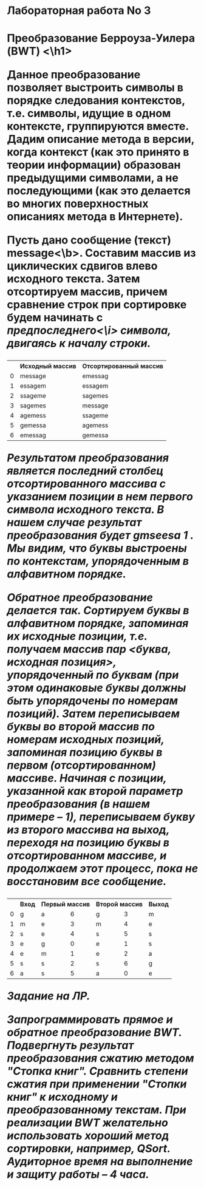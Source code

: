 # Лабораторная работа No 3
<h1> Преобразование Берроуза-Уилера (BWT) <\h1>

Данное преобразование позволяет выстроить символы в порядке следования
контекстов, т.е. символы, идущие в одном контексте, группируются вместе. Дадим
описание метода в версии, когда контекст (как это принято в теории информации)
образован предыдущими символами, а не последующими (как это делается во многих
поверхностных описаниях метода в Интернете).

Пусть дано сообщение (текст) <b>message<\b>. Составим массив из циклических сдвигов
влево исходного текста. Затем отсортируем массив, причем сравнение строк при
сортировке будем начинать с <i>предпоследнего<\i> символа, двигаясь к началу строки.

<table>

 <tr>
  <td>                        </td>
  <th> Исходный массив        </th>
  <th> Отсортированный массив </th>
 </tr>

 <tr>
  <td> 0                      </td>
  <td> message                </td>
  <td> emessag                </td>
 </tr>

 <tr>
  <td> 1                      </td>
  <td> essagem                </td>
  <td> essagem                </td>
 </tr>

 <tr>
  <td> 2                      </td>
  <td> ssageme                </td>
  <td> sagemes                </td>
 </tr>

 <tr>
  <td> 3                      </td>
  <td> sagemes                </td>
  <td> message                </td>
 </tr>

 <tr>
  <td> 4                      </td>
  <td> agemess                </td>
  <td> ssageme                </td>
 </tr>

 <tr>
  <td> 5                      </td>
  <td> gemessa                </td>
  <td> agemess                </td>
 </tr>

 <tr>
  <td> 6                      </td>
  <td> emessag                </td>
  <td> gemessa                </td>
 </tr>

</table>

Результатом преобразования является последний столбец отсортированного
массива с указанием позиции в нем первого символа исходного текста. В нашем случае
результат преобразования будет <b> gmseesa 1 </b>. Мы видим, что буквы выстроены по
контекстам, упорядоченным в алфавитном порядке.

Обратное преобразование делается так. Сортируем буквы в алфавитном порядке,
запоминая их исходные позиции, т.е. получаем массив пар <буква, исходная позиция>,
упорядоченный по буквам (при этом одинаковые буквы должны быть упорядочены по
номерам позиций). Затем переписываем буквы во второй массив по номерам исходных
позиций, запоминая позицию буквы в первом (отсортированном) массиве. Начиная с
позиции, указанной как второй параметр преобразования (в нашем примере – 1),
переписываем букву из второго массива на выход, переходя на позицию буквы в
отсортированном массиве, и продолжаем этот процесс, пока не восстановим все
сообщение.

<table>
 
 <tr>
  <th>                              </th>
  <th> Вход                         </th>
  <th colspan="2"> Первый массив    </th>
  <th colspan="2"> Второй массив    </th>
  <th> Выход                        </th>
 </tr>
 
 <tr>
  <td> 0                            </td>
  <td> g                            </td>
  <td> a                            </td>
  <td> 6                            </td>
  <td> g                            </td>
  <td> 3                            </td>
  <td> m                            </td>
 </tr>
 
 <tr>
  <td> 1                            </td>
  <td> m                            </td>
  <td> e                            </td>
  <td> 3                            </td>
  <td> m                            </td>
  <td> 4                            </td>
  <td> e                            </td>
 </tr>
 
 <tr>
  <td> 2                            </td>
  <td> s                            </td>
  <td> e                            </td>
  <td> 4                            </td>
  <td> s                            </td>
  <td> 5                            </td>
  <td> s                            </td>
 </tr>
 
 <tr>
  <td> 3                            </td>
  <td> e                            </td>
  <td> g                            </td>
  <td> 0                            </td>
  <td> e                            </td>
  <td> 1                            </td>
  <td> s                            </td>
 </tr>
 
 <tr>
  <td> 4                            </td>
  <td> e                            </td>
  <td> m                            </td>
  <td> 1                            </td>
  <td> e                            </td>
  <td> 2                            </td>
  <td> a                            </td>
 </tr>
 
 <tr>
  <td> 5                            </td>
  <td> s                            </td>
  <td> s                            </td>
  <td> 2                            </td>
  <td> s                            </td>
  <td> 6                            </td>
  <td> g                            </td>
 </tr>
 
 <tr>
  <td> 6                            </td>
  <td> a                            </td>
  <td> s                            </td>
  <td> 5                            </td>
  <td> a                            </td>
  <td> 0                            </td>
  <td> e                            </td>
 </tr>

</table>

<b>Задание на ЛР</b>. 

Запрограммировать прямое и обратное преобразование BWT.
Подвергнуть результат преобразования сжатию методом "Стопка книг". Сравнить степени
сжатия при применении "Стопки книг" к исходному и преобразованному текстам. При
реализации BWT желательно использовать хороший метод сортировки, например, QSort.
Аудиторное время на выполнение и защиту работы – 4 часа.

